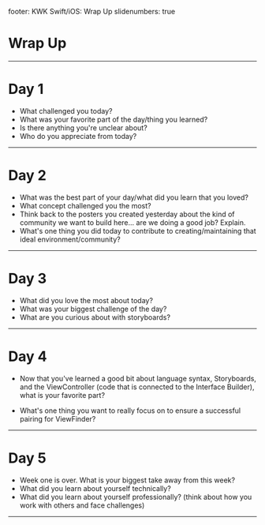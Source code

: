 footer: KWK Swift/iOS: Wrap Up
slidenumbers: true

# Wrap Up

---

# Day 1

* What challenged you today?
* What was your favorite part of the day/thing you learned?
* Is there anything you're unclear about?
* Who do you appreciate from today?

---

# Day 2

* What was the best part of your day/what did you learn that you loved?
* What concept challenged you the most?
* Think back to the posters you created yesterday about the kind of community we want to build here... are we doing a good job? Explain.
* What's one thing you did today to contribute to creating/maintaining that ideal environment/community?

---

# Day 3

* What did you love the most about today?
* What was your biggest challenge of the day?
* What are you curious about with storyboards?

---

# Day 4

* Now that you've learned a good bit about language syntax, Storyboards, and the ViewController (code that is connected to the Interface Builder), what is your favorite part?

* What's one thing you want to really focus on to ensure a successful pairing for ViewFinder?

---

# Day 5

* Week one is over.  What is your biggest take away from this week?
* What did you learn about yourself technically?  
* What did you learn about yourself professionally? (think about how you work with others and face challenges)

---
